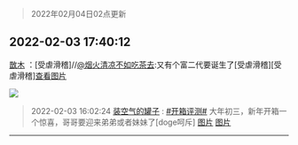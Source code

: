 > 2022年02月04日02点更新
<link rel="stylesheet" href="https://cdn.jsdelivr.net/gh/taotie6/sampleJSON@main/css/photo_show.css">
<meta name="referrer" content="no-referrer" />


 ## 2022-02-03 17:40:12 

 [㪚木](https://www.coolapk.com/feed/33284585?shareKey=ZWM3MDkxMzNhMTRjNjFmYzE4Yzk~) ：[受虐滑稽]//<a class="feed-link-uname" href="/u/烟火清凉不如吃茶去">@烟火清凉不如吃茶去</a>:又有个富二代要诞生了[受虐滑稽][受虐滑稽]<a class="feed-forward-pic" href="http://image.coolapk.com/feed/2022/0203/17/4279524_874ddce4_0966_8659_672@1080x710.png">查看图片</a> 

<div class="album">
<img class="img-item" src="http://image.coolapk.com/feed/2022/0203/17/1081091_d9b1f5d9_1211_6325_319@1284x635.jpeg" />
</div>

> 2022-02-03 16:02:24 
> [装空气的罐子](https://www.coolapk.com/feed/33282806?shareKey=NzQ4YThmYTlmYzRkNjFmYzE4Yzk~) : <a class="feed-link-tag" href="/t/开箱评测?type=0">#开箱评测#</a> 大年初三，新年开箱一个惊喜，哥哥要迎来弟弟或者妹妹了[doge呵斥] 
[图片](http://image.coolapk.com/feed/2022/0203/16/642787_8a2a8218_5343_4191_753@1247x1663.jpeg)
[图片](http://image.coolapk.com/feed/2022/0203/16/642787_c444b739_5343_4202_334@1706x1279.jpeg)

 ------- 

